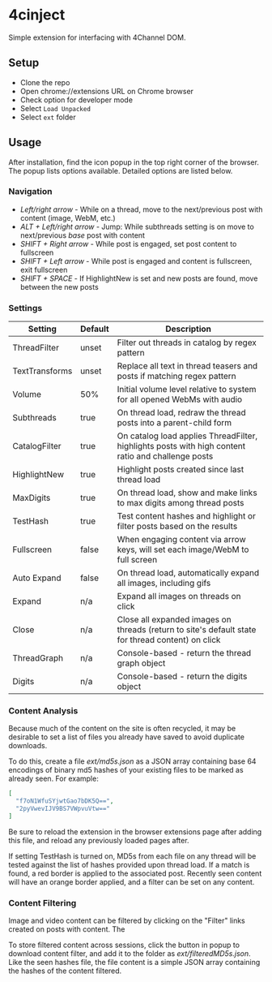 # 4cinject

Simple extension for interfacing with 4Channel DOM.

## Setup
- Clone the repo
- Open chrome://extensions URL on Chrome browser
- Check option for developer mode
- Select `Load Unpacked`
- Select `ext` folder

## Usage

After installation, find the icon popup in the top right corner of the browser. The popup lists options available. Detailed options are listed below.

### Navigation

- *Left/right arrow* - While on a thread, move to the next/previous post with content (image, WebM, etc.)
- *ALT + Left/right arrow* - Jump: While subthreads setting is on move to next/previous _base_ post with content
- *SHIFT + Right arrow* - While post is engaged, set post content to fullscreen
- *SHIFT + Left arrow* - While post is engaged and content is fullscreen, exit fullscreen
- *SHIFT + SPACE* - If HighlightNew is set and new posts are found, move between the new posts

### Settings

| Setting        | Default  | Description                                                                                        |
|----------------|----------|----------------------------------------------------------------------------------------------------|
| ThreadFilter   | unset    | Filter out threads in catalog by regex pattern                                                     |
| TextTransforms | unset    | Replace all text in thread teasers and posts if matching regex pattern                             |
| Volume         | 50%      | Initial volume level relative to system for all opened WebMs with audio                            |
| Subthreads     | true     | On thread load, redraw the thread posts into a parent-child form                                   |
| CatalogFilter  | true     | On catalog load applies ThreadFilter, highlights posts with high content ratio and challenge posts |
| HighlightNew   | true     | Highlight posts created since last thread load                                                     |
| MaxDigits      | true     | On thread load, show and make links to max digits among thread posts                               |
| TestHash       | true     | Test content hashes and highlight or filter posts based on the results                             |
| Fullscreen     | false    | When engaging content via arrow keys, will set each image/WebM to full screen                      |
| Auto Expand    | false    | On thread load, automatically expand all images, including gifs                                    |
| Expand         | n/a      | Expand all images on threads on click                                                              |
| Close          | n/a      | Close all expanded images on threads (return to site's default state for thread content) on click  |
| ThreadGraph    | n/a      | Console-based - return the thread graph object                                                     |
| Digits         | n/a      | Console-based - return the digits object                                                           |

### Content Analysis

Because much of the content on the site is often recycled, it may be desirable to set a list of files you already have saved to avoid duplicate downloads.

To do this, create a file *ext/md5s.json* as a JSON array containing base 64 encodings of binary md5 hashes of your existing files to be marked as already seen. For example:

```json
[
  "f7oN1WfuSYjwtGao7bDK5Q==",
  "2pyVwevIJV9BS7VWpvuVtw=="
]
```

Be sure to reload the extension in the browser extensions page after adding this file, and reload any previously loaded pages after.

If setting TestHash is turned on, MD5s from each file on any thread will be tested against the list of hashes provided upon thread load. If a match is found, a red border is applied to the associated post. Recently seen content will have an orange border applied, and a filter can be set on any content.

### Content Filtering

Image and video content can be filtered by clicking on the "Filter" links created on posts with content. The

To store filtered content across sessions, click the button in popup to download content filter, and add it to the folder as *ext/filteredMD5s.json*. Like the seen hashes file, the file content is a simple JSON array containing the hashes of the content filtered.
